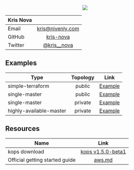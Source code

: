<p align="center">
  <img src="https://raw.githubusercontent.com/kubernetes/kops/master/docs/img/k8s-aws.png"> </image>
</p>

| Kris Nova              |                                              |                                          
| ---------------------- |:-------------------------------------------: |
| Email                  | [kris@nivenly.com](mailto:kris@nivenly.com)  |
| GitHub                 | [kris-nova](https://github.com/kris-nova)    |
| Twitter                | [@kris__nova](https://twitter.com/Kris__Nova)|


## Examples

| Type                   | Topology      | Link                                         |                                           
| ---------------------- |:-------------:| -------------------------------------------- |
| simple-terraform       | public        | [Example](simple-terraform-public/README.md) |
| single-master          | public        | [Example](single-master-public/README.md)    |
| single-master          | private       | [Example](single-master-private/README.md)   |
| highly-available-master| private       | [Example](ha-master-private/README.md)       |

## Resources

| Name                           |  Link                                                                        |                                          
| ------------------------------ |:--------------------------------------------------------------------------------:|
| kops download                  | [kops v1.5.0-beta1](https://github.com/kubernetes/kops/releases/tag/1.5.0-beta1)|
| Official getting started guide | [aws.md](https://github.com/kubernetes/kops/blob/master/docs/aws.md)



